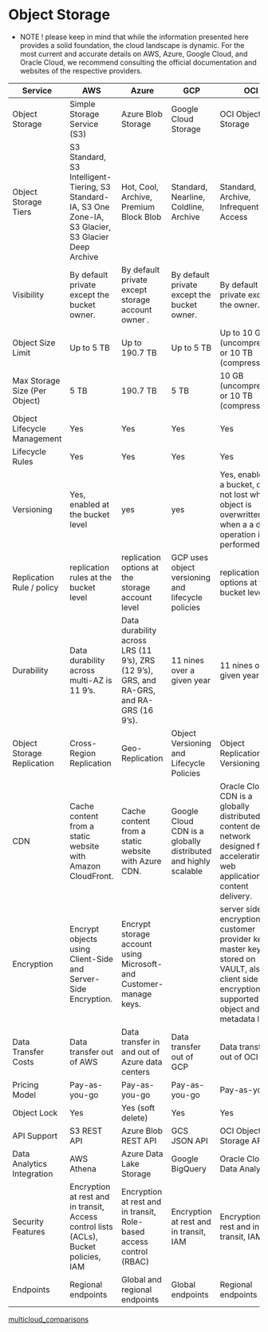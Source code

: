 
# Object Storage 
- NOTE
! please keep in mind that while the information presented here provides a solid foundation, the cloud landscape is dynamic.
For the most current and accurate details on AWS, Azure, Google Cloud, and Oracle Cloud, we recommend consulting the official documentation and websites of the respective providers.

| Service                 | AWS                                     | Azure                                          | GCP                                         | OCI                     |
| ----------------------- | --------------------------------------- | ----------------------------------------------- | ------------------------------------------- | ----------------------- |
| Object Storage          | Simple Storage Service (S3)              | Azure Blob Storage                              | Google Cloud Storage                        | OCI Object Storage      |
| Object Storage Tiers| S3 Standard, S3 Intelligent-Tiering, S3 Standard-IA, S3 One Zone-IA, S3 Glacier, S3 Glacier Deep Archive | Hot, Cool, Archive, Premium Block Blob | Standard, Nearline, Coldline, Archive | Standard, Archive, Infrequent Access     |
| Visibility              | By default private except the bucket owner. | By default private except storage account owner . | By default private except the bucket owner. | By default private except the owner. |
| Object Size Limit       | Up to 5 TB                               | Up to 190.7 TB                                  | Up to 5 TB                                  | Up to 10 GB (uncompressed) or 10 TB (compressed) |
| Max Storage Size (Per Object) | 5 TB                          | 190.7 TB                                       | 5 TB                                      | 10 GB (uncompressed) or 10 TB (compressed) |
| Object Lifecycle Management | Yes                                | Yes                                             | Yes                                        | Yes                     |
| Lifecycle Rules         | Yes                                   | Yes                                             | Yes                                        | Yes                     |
| Versioning              | Yes, enabled at the bucket level        | yes                                             | yes                                        | Yes, enabled on a bucket, data is not lost when an object is overwritten or when a a delete operation is performed. |
| Replication Rule / policy | replication rules at the bucket level  | replication options at the storage account level | GCP uses object versioning and lifecycle policies | replication options at the bucket level |
| Durability              | Data durability across multi-AZ is 11 9’s. | Data durability across LRS (11 9’s), ZRS (12 9’s), GRS, and RA-GRS, and RA-GRS (16 9’s). | 11 nines over a given year | 11 nines over a given year |
| Object Storage Replication| Cross-Region Replication     | Geo-Replication                      | Object Versioning and Lifecycle Policies | Object Replication and Versioning         |
| CDN                     | Cache content from a static website with Amazon CloudFront. | Cache content from a static website with Azure CDN. | Google Cloud CDN is a globally distributed and highly scalable | Oracle Cloud CDN is a globally distributed content delivery network designed for accelerating web applications and content delivery. |
| Encryption               | Encrypt objects using Client-Side and Server-Side Encryption. | Encrypt storage account using Microsoft- and Customer-manage keys. | | server side encryption with customer provider key or master key stored on VAULT, also client side encryption is supported at the object and metadata level |
| Data Transfer Costs     | Data transfer out of AWS                  | Data transfer in and out of Azure data centers | Data transfer out of GCP                    | Data transfer out of OCI |
| Pricing Model           | Pay-as-you-go                            | Pay-as-you-go                                   | Pay-as-you-go                               | Pay-as-you-go           |
| Object Lock             | Yes                                     | Yes (soft delete)                              | Yes                                         | Yes                     |
| API Support             | S3 REST API                              | Azure Blob REST API                            | GCS JSON API                                | OCI Object Storage API   |
| Data Analytics Integration | AWS Athena                           | Azure Data Lake Storage                        | Google BigQuery                             | Oracle Cloud Data Analytics |
| Security Features       | Encryption at rest and in transit, Access control lists (ACLs), Bucket policies, IAM | Encryption at rest and in transit, Role-based access control (RBAC) | Encryption at rest and in transit, IAM | Encryption at rest and in transit, IAM |
| Endpoints               | Regional endpoints                       | Global and regional endpoints                   | Global endpoints                            | Regional endpoints        |


[multicloud_comparisons](https://github.com/asiandevs/multicloud_comparisons/blob/main/README.md)
